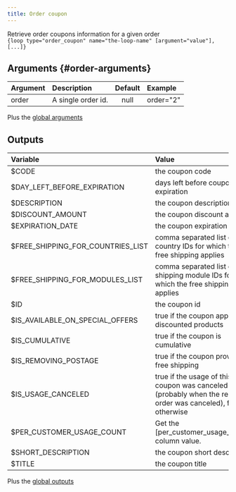 ```yaml
---
title: Order coupon
---
```


Retrieve order coupons information for a given order  
`{loop type="order_coupon" name="the-loop-name" [argument="value"], [...]}`

## Arguments {#order-arguments}

| Argument | Description         | Default | Example    |
|----------|:--------------------|:-------:|:-----------|
| order    | A single order id.  |   null  | order="2"  |

Plus the [global arguments](./global_arguments)

## Outputs

| Variable                          | Value                                                                                                         |
|:----------------------------------|:--------------------------------------------------------------------------------------------------------------|
| $CODE                             | the coupon code                                                                                               |
| $DAY_LEFT_BEFORE_EXPIRATION       | days left before coupon expiration                                                                            |
| $DESCRIPTION                      | the coupon description                                                                                        |
| $DISCOUNT_AMOUNT                  | the coupon discount amount                                                                                    |
| $EXPIRATION_DATE                  | the coupon expiration date                                                                                    |
| $FREE_SHIPPING_FOR_COUNTRIES_LIST | comma separated list of country IDs for which the free shipping applies                                       |
| $FREE_SHIPPING_FOR_MODULES_LIST   | comma separated list of shipping module IDs for which the free shipping applies                               |
| $ID                               | the coupon id                                                                                                 |
| $IS_AVAILABLE_ON_SPECIAL_OFFERS   | true if the coupon applies to discounted products                                                             |
| $IS_CUMULATIVE                    | true if the coupon is cumulative                                                                              |
| $IS_REMOVING_POSTAGE              | true if the coupon provides free shipping                                                                     |
| $IS_USAGE_CANCELED                | true if the usage of this coupon was canceled (probably when the related order was canceled), false otherwise |
| $PER_CUSTOMER_USAGE_COUNT         | Get the [per_customer_usage_count] column value.                                                              |
| $SHORT_DESCRIPTION                | the coupon short description                                                                                  |
| $TITLE                            | the coupon title                                                                                              |

Plus the [global outputs](./global_outputs)
